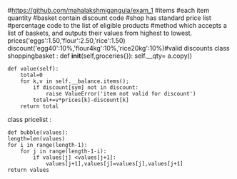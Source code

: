 #https://github.com/mahalakshmigangula/exam_1
#items
#each item quantity
#basket contain discount code
#shop has standard price list
#percentage code to the list of eligible products
#method which accepts a list of baskets, and outputs their values from highest to lowest.
prices('eggs':1.50,'flour':2.50,'rice':1.50)
discount('egg40':10%,'flour4kg':10%,'rice20kg':10%)#valid discounts
class shoppingbasket :
    def __init__(self,groceries{}):
        self.__qty= a.copy() 
        
    def value(self):
        total=0
        for k,v in self.__balance.items();
            if discount[sym] not in discount:
                raise ValueError('item not valid for discount')
            total+=v*prices[k]-discount[k]
        return total
class pricelist :
    
    
    
    def bubble(values):
    length=len(values)
    for i in range(length-1):
        for j in range(length-1-i):
            if values[j] <values[j+1]:
                values[j+1],values[j]=values[j],values[j+1]
    return values
    

